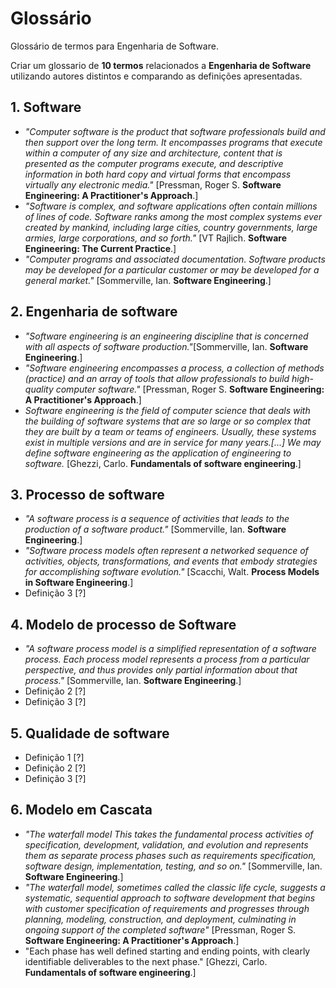 # Glossário

Glossário de termos para Engenharia de Software.

Criar um glossario de **10 termos** relacionados a **Engenharia de Software** utilizando autores distintos e comparando as definições apresentadas.

## 1. Software
- *"Computer software is the product that software professionals build and then support over the long term. It encompasses programs that execute within a computer of any size and architecture, content that is presented as the computer programs execute, and descriptive information in both hard copy and virtual forms that encompass virtually any electronic media."* [Pressman, Roger S. **Software Engineering: A Practitioner's Approach**.]
- *"Software is complex, and software applications often contain millions of lines of code. Software ranks among the most complex systems ever created by mankind, including large cities, country governments, large armies, large corporations, and so forth."* [VT Rajlich. **Software Engineering: The Current Practice**.]
- *"Computer programs and associated documentation. Software products may be developed for a particular customer or may be developed for a general market."* [Sommerville, Ian. **Software Engineering**.]

## 2. Engenharia de software
- *"Software engineering is an engineering discipline that is concerned with all aspects of software production."*[Sommerville, Ian. **Software Engineering**.]
- *"Software engineering encompasses a process, a collection of methods (practice) and an array of tools that allow professionals to build high-quality computer software."* [Pressman, Roger S. **Software Engineering: A Practitioner's Approach**.]
- *Software engineering is the field of computer science that deals with the building of software systems that are so large or so complex that they are built by a team or teams of engineers. Usually, these systems exist in multiple versions and are in service for many years.[...] We may define software engineering as the application of engineering to software.*  [Ghezzi, Carlo. **Fundamentals of software engineering**.]

## 3. Processo de software
- *"A software process is a sequence of activities that leads to the production of a software product."* [Sommerville, Ian. **Software Engineering**.]
- *"Software process models often represent a networked sequence of activities, objects, transformations, and events that embody strategies for accomplishing software evolution."* [Scacchi, Walt. **Process Models in Software Engineering**.]
- Definição 3 [?]
 
## 4. Modelo de processo de Software
- *"A software process model is a simplified representation of a software process. Each process model represents a process from a particular perspective, and thus provides only partial information about that process."* [Sommerville, Ian. **Software Engineering**.]
- Definição 2 [?]
- Definição 3 [?]

## 5. Qualidade de software
- Definição 1 [?]
- Definição 2 [?]
- Definição 3 [?]

## 6. Modelo em Cascata
- *"The waterfall model This takes the fundamental process activities of specification, development, validation, and evolution and represents them as separate process phases such as requirements specification, software design, implementation, testing, and so on."* [Sommerville, Ian. **Software Engineering**.]
- *"The waterfall model, sometimes called the classic life cycle, suggests a systematic, sequential approach to software development that begins with customer specification of requirements and progresses through planning, modeling, construction, and deployment, culminating in ongoing support of the completed software"* [Pressman, Roger S. **Software Engineering: A Practitioner's Approach**.]
- "Each phase has well defined starting and ending points, with clearly identifiable deliverables to the next phase." [Ghezzi, Carlo. **Fundamentals of software engineering**.]